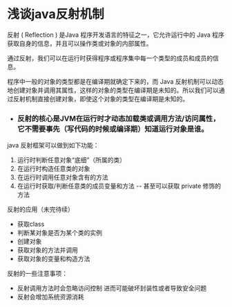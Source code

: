 # 浅谈java反射机制
反射 ( Reflection ) 是Java 程序开发语言的特征之一，它允许运行中的 Java 程序获取自身的信息，并且可以操作类或对象的内部属性。

通过反射，我们可以在运行时获得程序或程序集中每一个类型的成员和成员的信息。

程序中一般的对象的类型都是在编译期就确定下来的，而 Java 反射机制可以动态地创建对象并调用其属性，这样的对象的类型在编译期是未知的。所以我们可以通过反射机制直接创建对象，即使这个对象的类型在编译期是未知的。
- ### 反射的核心是JVM在运行时才动态加载类或调用方法/访问属性，它不需要事先（写代码的时候或编译期）知道运行对象是谁。

java 反射框架可以做到如下功能：
1. 运行时判断任意对象“底细”（所属的类）
2. 在运行时构造任意类的对象
3. 在运行时调用任意对象含有的方法
4. 在运行时获取/判断任意类的成员变量和方法 -- 甚至可以获取 private 修饰的方法

反射的应用（未完待续）
- 获取class
- 判断某对象是否为某个类的实例
- 创建对象
- 获取对象的方法并调用
- 获取对象的变量和构造方法

反射的一些注意事项：
- 反射调用方法时会忽略访问控制 进而可能破坏封装性或者导致安全问题
- 反射会增加系统资源消耗 